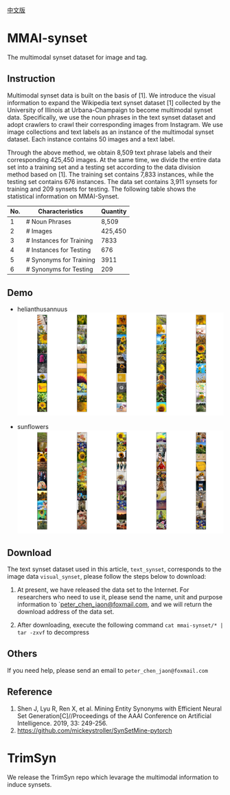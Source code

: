 [中文版](README.md)
# MMAI-synset
The multimodal synset dataset for image and tag.

## Instruction
Multimodal synset data is built on the basis of [1]. We introduce the visual information to expand the Wikipedia text synset dataset [1] collected by the University of Illinois at Urbana-Champaign to become multimodal synset data. Specifically, we use the noun phrases in the text synset dataset and adopt crawlers to crawl their corresponding images from Instagram. We use image collections and text labels as an instance of the multimodal synset dataset. Each instance contains 50 images and a text label.

Through the above method, we obtain 8,509 text phrase labels and their corresponding 425,450 images. At the same time, we divide the entire data set into a training set and a testing set according to the data division method based on [1]. The training set contains 7,833 instances, while the testing set contains 676 instances. The data set contains 3,911 synsets for training and 209 synsets for testing. The following table shows the statistical information on MMAI-Synset.


No.| Characteristics |Quantity
---|---|---
1 | # Noun Phrases| 8,509
2 | # Images| 425,450
3 | # Instances for Training| 7833
4 | # Instances for Testing | 676
5 | # Synonyms for Training |3911
6 | # Synonyms for Testing |209


## Demo
- helianthusannuus
![helianthusannuus](./src/helianthusannuus.jpg)

- sunflowers
![sunflowers](./src/sunflowers.jpg)

## Download
The text synset dataset used in this article, `text_synset`, corresponds to the image data `visual_synset`, please follow the steps below to download:


1. At present, we have released the data set to the Internet. For researchers who need to use it, please send the name, unit and purpose information to `peter_chen_jaon@foxmail.com, and we will return the download address of the data set.

2. After downloading, execute the following command `cat mmai-synset/* | tar -zxvf` to decompress

## Others
If you need help, please send an email to `peter_chen_jaon@foxmail.com`

## Reference
1. Shen J, Lyu R, Ren X, et al. Mining Entity Synonyms with Efficient Neural Set Generation[C]//Proceedings of the AAAI Conference on Artificial Intelligence. 2019, 33: 249-256.
2. https://github.com/mickeystroller/SynSetMine-pytorch

# TrimSyn

We release the TrimSyn repo which levarage the multimodal information to induce synsets.
